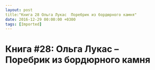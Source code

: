 ```yaml
---
layout: post
title:"Книга 28 Ольга Лукас  Поребрик из бордюрного камня"
date: 2016-12-29 00:00:00 +0300
tags: [Imported]
---
```

# Книга #28: Ольга Лукас – Поребрик из бордюрного камня

